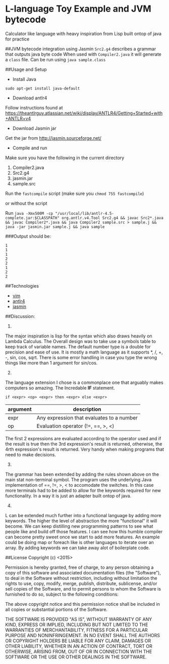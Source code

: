 # L-language Toy Example and JVM bytecode
Calculator like language with heavy inspiration from Lisp
built ontop of java for practice

##JVM bytecode integration using Jasmin
```Src2.g4``` describes a grammar that outputs java byte code
When used with ```Compiler2.java``` it will generate a ```class``` file.
Can be run using ```java sample.class```

##Usage and Setup

* Install Java

```sudo apt-get install java-default```

* Download antlr4

Follow instructions found at https://theantlrguy.atlassian.net/wiki/display/ANTLR4/Getting+Started+with+ANTLR+v4

* Download Jasmin jar

Get the jar from http://jasmin.sourceforge.net/

* Compile and run

Make sure you have the following in the current directory

1. Compiler2.java
2. Src2.g4
3. jasmin.jar
4. sample.src

Run the ```fastcompile``` script (make sure you ```chmod 755 fastcompile```)

or without the script

Run ```java -Xmx500M -cp "/usr/local/lib/antlr-4.5-complete.jar:$CLASSPATH" org.antlr.v4.Tool Src2.g4 && javac Src2*.java && javac Compiler2*.java && java Compiler2 sample.src > sample.j && java -jar jasmin.jar sample.j && java sample```

###Output should be:
```
1
1
1
2
2
1
2
2
```

##Technologies
* [vim](http://www.vim.org/)
* [antlr4](http://www.antlr.org/)
* [jasmin](http://jasmin.sourceforge.net/)


##Discussion:

1.

The major inspiration is lisp for the syntax which also draws heavily on Lambda Calculus. The Overall design was to take use a symbols table to keep track of variable names. The default number type is a double for precision and ease of use. It is mostly a math language as it supports *, /, +, -, sin, cos, sqrt. There is some error handling in case you type the wrong things like more than 1 argument for sin/cos.

2.

The language extension I chose is a commonplace one that arguably makes computers so amazing. The Incredable **IF** statement. 
```
if <expr> <op> <expr> then <expr> else <expr>
```

|argument|description|
|---|---|
|expr|Any expression that evaluates to a number|
|op|Evaluation operator (!=, ==, >, <)|

The first 2 expressions are evaluated according to the operator used and if the result is true then the 3rd expression's result is returned, otherwise, the 4rth expression's result is returned. Very handy when making programs that need to make decisions.

3.

The grammar has been extended by adding the rules shown above on the main stat non-terminal symbol. The program uses the underlying Java implementation of ==, !=, >, < to accomodate the switches. In this case more terminals had to be added to allow for the keywords required for new functionality.  In a way it is just an adapter built ontop of java.

4.

L can be extended much further into a functional language by adding more keywords. The higher the level of abstraction the more "functional" it will become. We can keep distilling new programming patterns to see what people like and build off those features. I can see how this humble compiler can become pretty sweet once we start to add more features. An example could be doing map or foreach like is other languages to iterate over an array. By adding keywords we can take away alot of boilerplate code.

##License
Copyright (c) <2015> <Jose Miguel Mendez>

Permission is hereby granted, free of charge, to any person obtaining a copy
of this software and associated documentation files (the "Software"), to deal
in the Software without restriction, including without limitation the rights
to use, copy, modify, merge, publish, distribute, sublicense, and/or sell
copies of the Software, and to permit persons to whom the Software is
furnished to do so, subject to the following conditions:

The above copyright notice and this permission notice shall be included in
all copies or substantial portions of the Software.

THE SOFTWARE IS PROVIDED "AS IS", WITHOUT WARRANTY OF ANY KIND, EXPRESS OR
IMPLIED, INCLUDING BUT NOT LIMITED TO THE WARRANTIES OF MERCHANTABILITY,
FITNESS FOR A PARTICULAR PURPOSE AND NONINFRINGEMENT. IN NO EVENT SHALL THE
AUTHORS OR COPYRIGHT HOLDERS BE LIABLE FOR ANY CLAIM, DAMAGES OR OTHER
LIABILITY, WHETHER IN AN ACTION OF CONTRACT, TORT OR OTHERWISE, ARISING FROM,
OUT OF OR IN CONNECTION WITH THE SOFTWARE OR THE USE OR OTHER DEALINGS IN
THE SOFTWARE.
